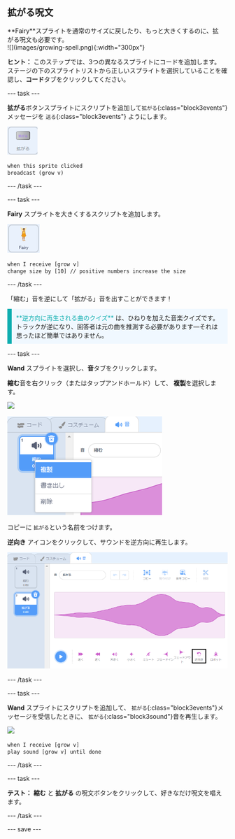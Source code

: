 ## 拡がる呪文

<div style="display: flex; flex-wrap: wrap">
<div style="flex-basis: 200px; flex-grow: 1; margin-right: 15px;">
**Fairy**スプライトを通常のサイズに戻したり、もっと大きくするのに、拡がる呪文も必要です。
</div>
<div>
![](images/growing-spell.png){:width="300px"}
</div>
</div>

**ヒント：** このステップでは、3つの異なるスプライトにコードを追加します。 ステージの下のスプライトリストから正しいスプライトを選択していることを確認し、**コード**タブをクリックしてください。

--- task ---

**拡がる**ボタンスプライトにスクリプトを追加して`拡がる`{:class="block3events"}メッセージを `送る`{:class="block3events"} ようにします。

![](images/grow-icon.png)

```blocks3
when this sprite clicked
broadcast (grow v)
```

--- /task ---

--- task ---

**Fairy** スプライトを大きくするスクリプトを追加します。

![](images/fairy-icon.png)

```blocks3
when I receive [grow v]
change size by [10] // positive numbers increase the size
```

--- /task ---

「縮む」音を逆にして「拡がる」音を出すことができます！

<p style="border-left: solid; border-width:10px; border-color: #0faeb0; background-color: aliceblue; padding: 10px;">
<span style="color: #0faeb0">**逆方向に再生される曲のクイズ**</span> は、ひねりを加えた音楽クイズです。 トラックが逆になり、回答者は元の曲を推測する必要があります—それは思ったほど簡単ではありません。 
</p>

--- task ---

**Wand** スプライトを選択し、**音**タブをクリックします。

**縮む**音を右クリック（またはタップアンドホールド）して、 **複製**を選択します。

![](images/wand-icon.png)

![複製のポップアップメニューを表示している縮む音。](images/duplicate-sound.png)

コピーに `拡がる`という名前をつけます。

**逆向き** アイコンをクリックして、サウンドを逆方向に再生します。

![逆向きアイコンが強調表示された拡がる音。](images/reverse-sound.png)

--- /task ---

--- task ---

**Wand** スプライトにスクリプトを追加して、 `拡がる`{:class="block3events"}メッセージを受信したときに、 `拡がる`{:class="block3sound"}音を再生します。

![](images/wand-icon.png)

```blocks3
when I receive [grow v]
play sound [grow v] until done
```

--- /task ---

--- task ---

**テスト：** **縮む** と **拡がる** の呪文ボタンをクリックして、好きなだけ呪文を唱えます。

--- /task ---

--- save ---

